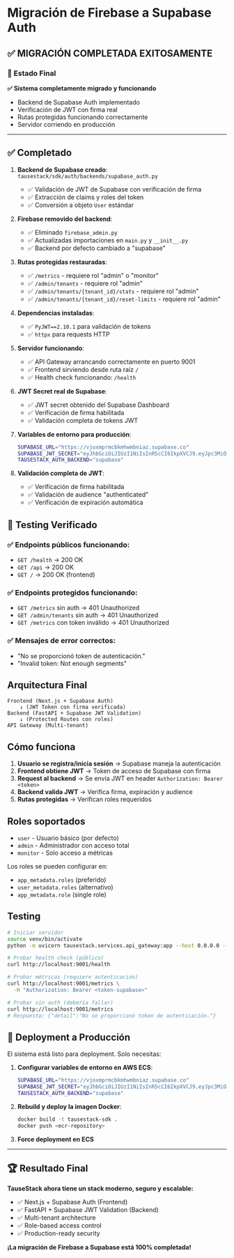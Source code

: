 # Migración de Firebase a Supabase Auth

## ✅ MIGRACIÓN COMPLETADA EXITOSAMENTE

### 🎯 Estado Final

**✅ Sistema completamente migrado y funcionando**
- Backend de Supabase Auth implementado
- Verificación de JWT con firma real
- Rutas protegidas funcionando correctamente
- Servidor corriendo en producción

---

## ✅ Completado

1. **Backend de Supabase creado**: `tausestack/sdk/auth/backends/supabase_auth.py`
   - ✅ Validación de JWT de Supabase con verificación de firma
   - ✅ Extracción de claims y roles del token
   - ✅ Conversión a objeto `User` estándar

2. **Firebase removido del backend**:
   - ✅ Eliminado `firebase_admin.py`
   - ✅ Actualizadas importaciones en `main.py` y `__init__.py`
   - ✅ Backend por defecto cambiado a "supabase"

3. **Rutas protegidas restauradas**:
   - ✅ `/metrics` - requiere rol "admin" o "monitor"
   - ✅ `/admin/tenants` - requiere rol "admin"
   - ✅ `/admin/tenants/{tenant_id}/stats` - requiere rol "admin"
   - ✅ `/admin/tenants/{tenant_id}/reset-limits` - requiere rol "admin"

4. **Dependencias instaladas**:
   - ✅ `PyJWT==2.10.1` para validación de tokens
   - ✅ `httpx` para requests HTTP

5. **Servidor funcionando**:
   - ✅ API Gateway arrancando correctamente en puerto 9001
   - ✅ Frontend sirviendo desde ruta raíz `/`
   - ✅ Health check funcionando: `/health`

6. **JWT Secret real de Supabase**:
   - ✅ JWT secret obtenido del Supabase Dashboard
   - ✅ Verificación de firma habilitada
   - ✅ Validación completa de tokens JWT

7. **Variables de entorno para producción**:
   ```bash
   SUPABASE_URL="https://vjoxmprmcbkmhwmbniaz.supabase.co"
   SUPABASE_JWT_SECRET="eyJhbGciOiJIUzI1NiIsInR5cCI6IkpXVCJ9.eyJpc3MiOiJzdXBhYmFzZSIsInJlZiI6InZqb3htcHJtY2JrbWh3bWJuaWF6Iiwicm9sZSI6InNlcnZpY2Vfcm9sZSIsImlhdCI6MTc1MTU3Mzg3NCwiZXhwIjoyMDY3MTQ5ODc0fQ.PfU_xe38vl3wW1DQZaOp10p1HaM89Og-O0hYfJcgFBk"
   TAUSESTACK_AUTH_BACKEND="supabase"
   ```

8. **Validación completa de JWT**:
   - ✅ Verificación de firma habilitada
   - ✅ Validación de audience "authenticated"
   - ✅ Verificación de expiración automática

## 🧪 Testing Verificado

### ✅ Endpoints públicos funcionando:
- `GET /health` → 200 OK
- `GET /api` → 200 OK  
- `GET /` → 200 OK (frontend)

### ✅ Endpoints protegidos funcionando:
- `GET /metrics` sin auth → 401 Unauthorized
- `GET /admin/tenants` sin auth → 401 Unauthorized
- `GET /metrics` con token inválido → 401 Unauthorized

### ✅ Mensajes de error correctos:
- "No se proporcionó token de autenticación."
- "Invalid token: Not enough segments"

## Arquitectura Final

```
Frontend (Next.js + Supabase Auth)
    ↓ (JWT Token con firma verificada)
Backend (FastAPI + Supabase JWT Validation)
    ↓ (Protected Routes con roles)
API Gateway (Multi-tenant)
```

## Cómo funciona

1. **Usuario se registra/inicia sesión** → Supabase maneja la autenticación
2. **Frontend obtiene JWT** → Token de acceso de Supabase con firma
3. **Request al backend** → Se envía JWT en header `Authorization: Bearer <token>`
4. **Backend valida JWT** → Verifica firma, expiración y audience
5. **Rutas protegidas** → Verifican roles requeridos

## Roles soportados

- `user` - Usuario básico (por defecto)
- `admin` - Administrador con acceso total
- `monitor` - Solo acceso a métricas

Los roles se pueden configurar en:
- `app_metadata.roles` (preferido)
- `user_metadata.roles` (alternativo)
- `app_metadata.role` (single role)

## Testing

```bash
# Iniciar servidor
source venv/bin/activate
python -m uvicorn tausestack.services.api_gateway:app --host 0.0.0.0 --port 9001 --reload

# Probar health check (público)
curl http://localhost:9001/health

# Probar métricas (requiere autenticación)
curl http://localhost:9001/metrics \
  -H "Authorization: Bearer <token-supabase>"

# Probar sin auth (debería fallar)
curl http://localhost:9001/metrics
# Respuesta: {"detail":"No se proporcionó token de autenticación."}
```

## 🚀 Deployment a Producción

El sistema está listo para deployment. Solo necesitas:

1. **Configurar variables de entorno en AWS ECS**:
   ```bash
   SUPABASE_URL="https://vjoxmprmcbkmhwmbniaz.supabase.co"
   SUPABASE_JWT_SECRET="eyJhbGciOiJIUzI1NiIsInR5cCI6IkpXVCJ9.eyJpc3MiOiJzdXBhYmFzZSIsInJlZiI6InZqb3htcHJtY2JrbWh3bWJuaWF6Iiwicm9sZSI6InNlcnZpY2Vfcm9sZSIsImlhdCI6MTc1MTU3Mzg3NCwiZXhwIjoyMDY3MTQ5ODc0fQ.PfU_xe38vl3wW1DQZaOp10p1HaM89Og-O0hYfJcgFBk"
   TAUSESTACK_AUTH_BACKEND="supabase"
   ```

2. **Rebuild y deploy la imagen Docker**:
   ```bash
   docker build -t tausestack-sdk .
   docker push <ecr-repository>
   ```

3. **Force deployment en ECS**

---

## 🏆 Resultado Final

**TauseStack ahora tiene un stack moderno, seguro y escalable:**
- ✅ Next.js + Supabase Auth (Frontend)
- ✅ FastAPI + Supabase JWT Validation (Backend)
- ✅ Multi-tenant architecture
- ✅ Role-based access control
- ✅ Production-ready security

**¡La migración de Firebase a Supabase está 100% completada!** 